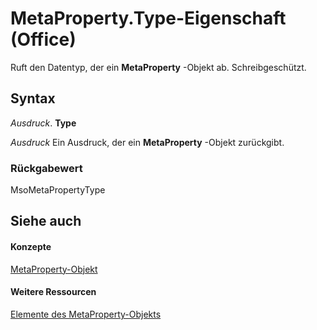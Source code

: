 
# MetaProperty.Type-Eigenschaft (Office)

Ruft den Datentyp, der ein  **MetaProperty** -Objekt ab. Schreibgeschützt.


## Syntax

 _Ausdruck_. **Type**

 _Ausdruck_ Ein Ausdruck, der ein **MetaProperty** -Objekt zurückgibt.


### Rückgabewert

MsoMetaPropertyType


## Siehe auch


#### Konzepte


[MetaProperty-Objekt](4379d183-9b80-92d8-1dd0-ac9be400e366.md)
#### Weitere Ressourcen


[Elemente des MetaProperty-Objekts](http://msdn.microsoft.com/library/97df3875-dd87-03b8-44f6-a8804d5ee1bd%28Office.15%29.aspx)